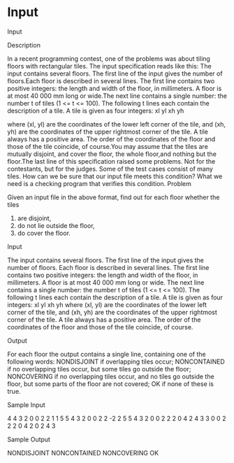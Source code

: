 # Input

Input

Description

In a recent programming contest, one of the problems was about tiling floors with rectangular tiles. The input specification reads like this:
The input contains several floors. The first line of the input gives the number of floors.Each floor is described in several lines. The first line contains two positive integers: the length and width of the floor, in millimeters. A floor is at most 40 000 mm long or wide.The next line contains a single number: the number t of tiles (1 <= t <= 100). The following t lines each contain the description of a tile. A tile is given as four integers:
xl yl xh yh

where (xl, yl) are the coordinates of the lower left corner of the tile, and (xh, yh) are the coordinates of the upper rightmost corner of the tile. A tile always has a positive area. The order of the coordinates of the floor and those of the tile coincide, of course.You may assume that the tiles are mutually disjoint, and cover the floor, the whole floor,and nothing but the floor.The last line of this specification raised some problems. Not for the contestants, but for the judges. Some of the test cases consist of many tiles. How can we be sure that our input file meets this condition? What we need is a checking program that verifies this condition.
Problem

Given an input file in the above format, find out for each floor whether the tiles
1. are disjoint,
2. do not lie outside the floor,
3. do cover the floor.

Input

The input contains several floors. The first line of the input gives the number of floors. Each floor is described in several lines. The first line contains two positive integers: the length and width of the floor, in millimeters. A floor is at most 40 000 mm long or wide. The next line contains a single number: the number t of tiles (1 <= t <= 100). The following t lines each contain the description of a tile. A tile is given as four integers:
xl yl xh yh
where (xl, yl) are the coordinates of the lower left corner of the tile, and (xh, yh) are the coordinates of the upper rightmost corner of the tile. A tile always has a positive area. The order of the coordinates of the floor and those of the tile coincide, of course.

Output

For each floor the output contains a single line, containing one of the following words:
NONDISJOINT if overlapping tiles occur;
NONCONTAINED if no overlapping tiles occur,
but some tiles go outside the floor;
NONCOVERING if no overlapping tiles occur,
and no tiles go outside the floor,
but some parts of the floor are not covered;
OK if none of these is true.

Sample Input

4
4 3
2
0 0 2 2
1 1 5 5
4 3
2
0 0 2 2
-2 2 5 5
4 3
2
0 0 2 2
2 0 4 2
4 3
3
0 0 2 2
2 0 4 2
0 2 4 3

Sample Output

NONDISJOINT
NONCONTAINED
NONCOVERING
OK
